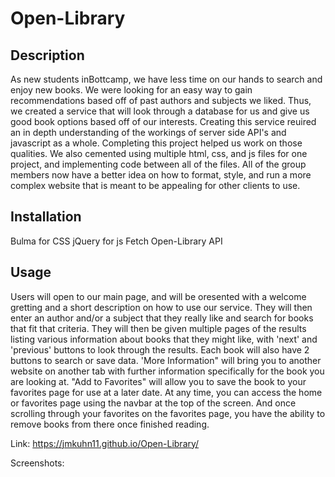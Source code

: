# Open-Library

## Description

As new students inBottcamp, we have less time on our hands to search and enjoy new books. We were looking for an easy way to gain recommendations based off of past authors and subjects we liked. Thus, we created a service that will look through a database for us and give us good book options based off of our interests. Creating this service reuired an in depth understanding of the workings of server side API's and javascript as a whole. Completing this project helped us work on those qualities. We also cemented using multiple html, css, and js files for one project, and implementing code between all of the files. All of the group members now have a better idea on how to format, style, and run a more complex website that is meant to be appealing for other clients to use.

## Installation

Bulma for CSS
jQuery for js
Fetch Open-Library API

## Usage

Users will open to our main page, and will be oresented with a welcome gretting and a short description on how to use our service. They will then enter an author and/or a subject that they really like and search for books that fit that criteria. They will then be given multiple pages of the results listing various information about books that they might like, with 'next' and 'previous' buttons to look through the results. Each book will also have 2 buttons to search or save data. 'More Information" will bring you to another website on another tab with further information specifically for the book you are looking at. "Add to Favorites" will allow you to save the book to your favorites page for use at a later date. At any time, you can access the home or favorites page using the navbar at the top of the screen. And once scrolling through your favorites on the favorites page, you have the ability to remove books from there once finished reading.

Link:  https://jmkuhn11.github.io/Open-Library/

Screenshots: 

